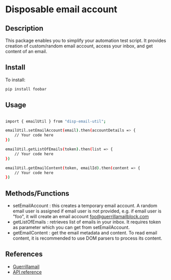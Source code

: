 # Disposable email account

## Description
This package enables you to simplify your automation test script. It provides creation of custom/random email account, access your inbox, and get content of an email.

## Install
To install:
```bash
pip install foobar
```

## Usage
```bash

import { emailUtil } from "disp-email-util";

emailUtil.setEmailAccount(email).then(accountDetails => {
    // Your code here
})

emailUtil.getListOfEmails(token).then(list => {
    // Your code here
})

emailUtil.getEmailContent(token, emailId).then(content => {
    // Your code here
})

```

## Methods/Functions
-   setEmailAccount : this creates a temporary email account. A random email user is assigned if email user is not provided, e.g. if email user is "foo", it will create an email account foo@guerrillamailblock.com
-   getListOfEmails : retrieves list of emails in your inbox. It requires token as parameter which you can get from setEmailAccount.
-   getEmailContent : get the email metadata and content. To read email content, it is recommended to use DOM parsers to process its content.

## References
-   [Guerrillamail](https://www.guerrillamail.com/) 
-   [API reference](https://docs.google.com/document/d/1Qw5KQP1j57BPTDmms5nspe-QAjNEsNg8cQHpAAycYNM/edit?hl=en)
